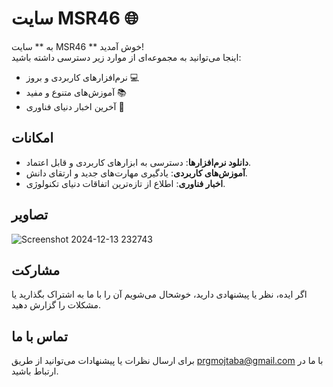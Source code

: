 # سایت MSR46 🌐  

به ** سایت MSR46 ** خوش آمدید!  
اینجا می‌توانید به مجموعه‌ای از موارد زیر دسترسی داشته باشید:  
- نرم‌افزارهای کاربردی و بروز 💻  
- آموزش‌های متنوع و مفید 📚  
- آخرین اخبار دنیای فناوری 📰  

## امکانات  
- **دانلود نرم‌افزارها**: دسترسی به ابزارهای کاربردی و قابل اعتماد.  
- **آموزش‌های کاربردی**: یادگیری مهارت‌های جدید و ارتقای دانش.  
- **اخبار فناوری**: اطلاع از تازه‌ترین اتفاقات دنیای تکنولوژی.

## تصاویر
![Screenshot 2024-12-13 232743]([https://github.com/user-attachments/assets/2f0e8f98-85d8-47d3-b608-31e26a0c37e6](https://github.com/mojtaba86sh/MSR46/issues/2#issue-2753738151))

## مشارکت
اگر ایده، نظر یا پیشنهادی دارید، خوشحال می‌شویم آن را با ما به اشتراک بگذارید یا مشکلات را گزارش دهید.

## تماس با ما
برای ارسال نظرات یا پیشنهادات می‌توانید از طریق prgmojtaba@gmail.com با ما در ارتباط باشید.
